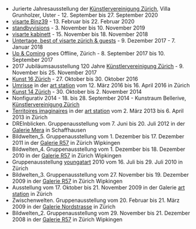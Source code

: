 * Jurierte Jahresausstellung der [Künstlervereinigung Zürich](http://kuenstlervereinigung.ch), Villa Grunholzer, Uster - 12. September bis 27. September 2020
* [visarte Binz39](https://visarte-zuerich.ch/exhibitions/) - 13. Februar bis 22. Februar 2020
* [standbyvisions](http://standbyvisions.ch) - 3. November bis 10. November 2019
* [visarte kabinett](https://visarte-zuerich.ch/exhibitions/frisch-nr-viii) - 15. November bis 18. November 2018
* [Untertage, best of visarte zürich & guests](https://www.facebook.com/events/untertage-im-waldhuus-i-best-of-visarte-zürich-guests/298445407339068/) - 9. Dezember 2017 - 7. Januar 2018
* [Up & Coming](http://upandcoming.ch) goes Offline, Zürich - 8. September 2017 bis 10. September 2017
* 2017 Jubiläumsausstellung 120 Jahre [Künstlervereinigung Zürich](http://kuenstlervereinigung.ch) - 9. November bis 25. November 2017
* [Kunst 16 Zürich](http://kunstzuerich.ch) - 27. Oktober bis 30. Oktober 2016
* [Umrisse](/index.html) in der [art station](http://http://www.artstation-zuerich.ch) vom 12. März 2016 bis 16. April 2016 in Zürich
* [Kunst 14 Zürich](http://kunstzuerich.ch) - 30. Oktober bis 2. November 2014
* Nonfigurativ 2014  - 18. bis 28. September 2014 - Kunstraum Bellerive, [Künstlervereinigung Zürich](http://www.kuenstlervereinigung.ch)
* [Territoires imaginaires](/territoires.html) in der [art station](http://http://www.artstation-zuerich.ch) vom 2. März 2013 bis 6. April 2013 in Zürich
* DREInblicken. Gruppenausstellung vom 7. Juni bis 20. Juli 2012 in der [Galerie Mera](http://www.galerie-mera.ch) in Schaffhausen
* Bildwelten_5. Gruppenausstellung vom 1. Dezember bis 17. Dezember 2011 in der [Galerie R57](http://www.r57.ch) in Zürich Wipkingen
* Bildwelten_4. Gruppenausstellung vom 1. Dezember bis 18. Dezember 2010 in der [Galerie R57](http://www.r57.ch) in Zürich Wipkingen
* Gruppenausstellung [youngatart](http://www.youngatart.ch) 2010 vom 16. Juli bis 29. Juli 2010 in Zürich
* Bildwelten_3. Gruppenausstellung vom 27. November bis 19. Dezember 2009 in der [Galerie R57](http://www.r57.ch) in Zürich Wipkingen
* Ausstellung vom 17. Oktober bis 21. November 2009 in der Galerie [art station](http://http://www.artstation-zuerich.ch) in Zürich
* Zwischenwelten. Gruppenausstellung vom 20. Februar bis 21. März 2009 in der [Galerie Nordstrasse](http://www.galerie-nordstrasse.ch) in Zürich
* Bildwelten_2. Gruppenausstellung vom 29. November bis 21. Dezember 2008 in der [Galerie R57](http://www.r57.ch) in Zürich Wipkingen
